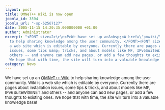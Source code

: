 ```yaml
---
layout: post
title: OMNeT++ Wiki is now open
joomla_id: 3504
joomla_url: "-sp-52567127"
date: 2005-11-15 14:20:35.000000000 +01:00
author: Administrator
excerpt: "<FONT size=2>\r\n<P>We have set up an&nbsp;<A href=\"pmwiki/\">OMNeT++&nbsp;Wiki</A>
  to help sharing knowledge among the user community. </FONT><FONT size=2>Wiki is
  a web site which is editable by everyone. Currently there are pages about installation
  issues, some tips &amp; tricks, and about models like MF, IPv6SuiteWithINET and
  others -- and anyone can add new pages, or add a few thoughts to existing ones.
  We hope that with time, the site will turn into a valuable knowledge base!</P></FONT>"
category: News
---
```

<FONT size=2>
<P>We have set up an&nbsp;<A href="pmwiki/">OMNeT++&nbsp;Wiki</A> to help sharing knowledge among the user community. </FONT><FONT size=2>Wiki is a web site which is editable by everyone. Currently there are pages about installation issues, some tips &amp; tricks, and about models like MF, IPv6SuiteWithINET and others -- and anyone can add new pages, or add a few thoughts to existing ones. We hope that with time, the site will turn into a valuable knowledge base!</P></FONT>

